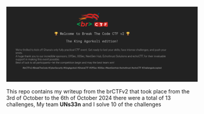 ![](./brCTFLogo.png)

This repo contains my writeup from the brCTFv2 that took place from the 3rd of October to the 6th of October 2024
there were a total of 13 challenges, My team __UNs33n__ and I solve 10 of the challenges

